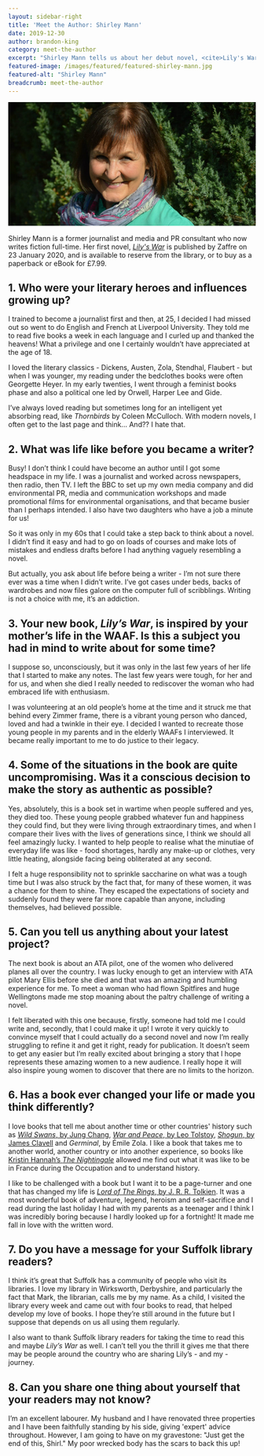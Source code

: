 ```yaml
---
layout: sidebar-right
title: 'Meet the Author: Shirley Mann'
date: 2019-12-30
author: brandon-king
category: meet-the-author
excerpt: "Shirley Mann tells us about her debut novel, <cite>Lily's War</cite>, and becoming an author in her 60s after a successful career as a journalist and media and PR consultant."
featured-image: /images/featured/featured-shirley-mann.jpg
featured-alt: "Shirley Mann"
breadcrumb: meet-the-author
---
```


![Shirley Mann](/images/featured/featured-shirley-mann.jpg)

Shirley Mann is a former journalist and media and PR consultant who now writes fiction full-time. Her first novel, [<cite>Lily's War</cite>](https://suffolk.spydus.co.uk/cgi-bin/spydus.exe/ENQ/OPAC/BIBENQ?BRN=2670515) is published by Zaffre on 23 January 2020, and is available to reserve from the library, or to buy as a paperback or eBook for £7.99.

## 1. Who were your literary heroes and influences growing up?

I trained to become a journalist first and then, at 25, I decided I had missed out so went to do English and French at Liverpool University. They told me to read five books a week in each language and I curled up and thanked the heavens! What a privilege and one I certainly wouldn’t have appreciated at the age of 18.

I loved the literary classics - Dickens, Austen, Zola, Stendhal, Flaubert - but when I was younger, my reading under the bedclothes books were often Georgette Heyer. In my early twenties, I went through a feminist books phase and also a political one led by Orwell, Harper Lee and Gide.

I’ve always loved reading but sometimes long for an intelligent yet absorbing read, like <cite>Thornbirds</cite> by Coleen McCulloch. With modern novels, I often get to the last page and think... And?? I hate that.

## 2. What was life like before you became a writer?

Busy! I don’t think I could have become an author until I got some headspace in my life. I was a journalist and worked across newspapers, then radio, then TV. I left the BBC to set up my own media company and did environmental PR, media and communication workshops and made promotional films for environmental organisations, and that became busier than I perhaps intended. I also have two daughters who have a job a minute for us!

So it was only in my 60s that I could take a step back to think about a novel. I didn’t find it easy and had to go on loads of courses and make lots of mistakes and endless drafts before I had anything vaguely resembling a novel.

But actually, you ask about life before being a writer - I’m not sure there ever was a time when I didn’t write. I’ve got cases under beds, backs of wardrobes and now files galore on the computer full of scribblings. Writing is not a choice with me, it’s an addiction.

## 3. Your new book, <cite>Lily’s War</cite>, is inspired by your mother’s life in the WAAF. Is this a subject you had in mind to write about for some time?

I suppose so, unconsciously, but it was only in the last few years of her life that I started to make any notes. The last few years were tough, for her and for us, and when she died I really needed to rediscover the woman who had embraced life with enthusiasm.

I was volunteering at an old people’s home at the time and it struck me that behind every Zimmer frame, there is a vibrant young person who danced, loved and had a twinkle in their eye. I decided I wanted to recreate those young people in my parents and in the elderly WAAFs I interviewed. It became really important to me to do justice to their legacy.

## 4. Some of the situations in the book are quite uncompromising. Was it a conscious decision to make the story as authentic as possible?

Yes, absolutely, this is a book set in wartime when people suffered and yes, they died too. These young people grabbed whatever fun and happiness they could find, but they were living through extraordinary times, and when I compare their lives with the lives of generations since, I think we should all feel amazingly lucky. I wanted to help people to realise what the minutiae of everyday life was like - food shortages, hardly any make-up or clothes, very little heating, alongside facing being obliterated at any second.

I felt a huge responsibility not to sprinkle saccharine on what was a tough time but I was also struck by the fact that, for many of these women, it was a chance for them to shine. They escaped the expectations of society and suddenly found they were far more capable than anyone, including themselves, had believed possible.

## 5. Can you tell us anything about your latest project?

The next book is about an ATA pilot, one of the women who delivered planes all over the country. I was lucky enough to get an interview with ATA pilot Mary Ellis before she died and that was an amazing and humbling experience for me. To meet a woman who had flown Spitfires and huge Wellingtons made me stop moaning about the paltry challenge of writing a novel.

I felt liberated with this one because, firstly, someone had told me I could write and, secondly, that I could make it up! I wrote it very quickly to convince myself that I could actually do a second novel and now I’m really struggling to refine it and get it right, ready for publication. It doesn’t seem to get any easier but I’m really excited about bringing a story that I hope represents these amazing women to a new audience. I really hope it will also inspire young women to discover that there are no limits to the horizon.

## 6. Has a book ever changed your life or made you think differently?

I love books that tell me about another time or other countries' history such as [<cite>Wild Swans</cite>, by Jung Chang](https://suffolk.spydus.co.uk/cgi-bin/spydus.exe/ENQ/OPAC/BIBENQ?BRN=112145), [<cite>War and Peace</cite>, by Leo Tolstoy](https://suffolk.spydus.co.uk/cgi-bin/spydus.exe/ENQ/OPAC/BIBENQ?BRN=42135), [<cite>Shogun</cite>, by James Clavell](https://suffolk.spydus.co.uk/cgi-bin/spydus.exe/ENQ/OPAC/BIBENQ?BRN=294620) and <cite>Germinal</cite>, by Émile Zola. I like a book that takes me to another world, another country or into another experience, so books like [Kristin Hannah’s <cite>The Nightingale</cite>](https://suffolk.spydus.co.uk/cgi-bin/spydus.exe/ENQ/OPAC/BIBENQ?BRN=2252749) allowed me find out what it was like to be in France during the Occupation and to understand history.

I like to be challenged with a book but I want it to be a page-turner and one that has changed my life is [<cite>Lord of The Rings</cite>, by J. R. R. Tolkien](https://suffolk.spydus.co.uk/cgi-bin/spydus.exe/ENQ/OPAC/BIBENQ?BRN=1220029). It was a most wonderful book of adventure, legend, heroism and self-sacrifice and I read during the last holiday I had with my parents as a teenager and I think I was incredibly boring because I hardly looked up for a fortnight! It made me fall in love with the written word.

## 7. Do you have a message for your Suffolk library readers?

I think it’s great that Suffolk has a community of people who visit its libraries. I love my library in Wirksworth, Derbyshire, and particularly the fact that Mark, the librarian, calls me by my name. As a child, I visited the library every week and came out with four books to read, that helped develop my love of books. I hope they’re still around in the future but I suppose that depends on us all using them regularly.

I also want to thank Suffolk library readers for taking the time to read this and maybe <cite>Lily’s War</cite> as well. I can’t tell you the thrill it gives me that there may be people around the country who are sharing Lily’s - and my - journey.

## 8. Can you share one thing about yourself that your readers may not know?

I’m an excellent labourer. My husband and I have renovated three properties and I have been faithfully standing by his side, giving 'expert' advice throughout. However, I am going to have on my gravestone: "Just get the end of this, Shirl." My poor wrecked body has the scars to back this up!
